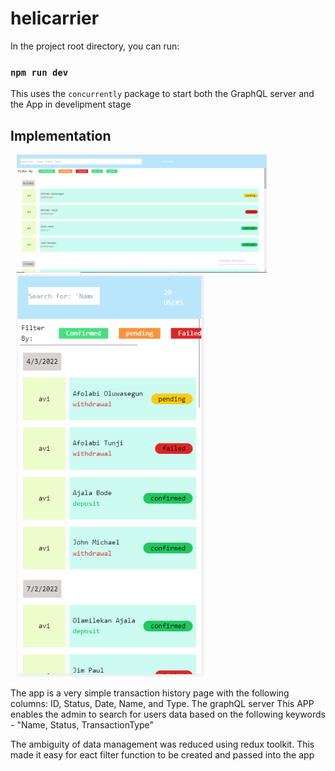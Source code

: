 # helicarrier
In the project root directory, you can run:

### `npm run dev`
This uses the `concurrently` package to start both the GraphQL server and the App in develipment stage

## Implementation
<p>
    <img src="screenshot/1.PNG" width="400px" height="auto" hspace="10"/>
    <img src="screenshot/2.PNG" width="300px" height="auto" hspace="10"/>
</p>

The app is a very simple transaction history page with the following columns: ID, Status, Date, Name, and Type.
The graphQL server 
This APP enables the admin to search for users data based on the following keywords - "Name, Status, TransactionType"

The ambiguity of data management was reduced using redux toolkit. This made it easy for eact filter function to be created and passed into the app
